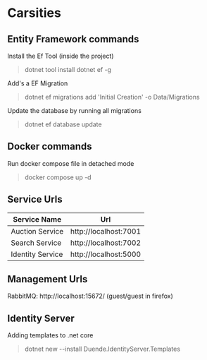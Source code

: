 # Carsities

## Entity Framework commands

Install the Ef Tool (inside the project)

> dotnet tool install dotnet ef -g

Add's a EF Migration

> dotnet ef migrations add 'Initial Creation' -o Data/Migrations

Update the database by running all migrations

> dotnet ef database update

## Docker commands

Run docker compose file in detached mode

> docker compose up -d

## Service Urls

| Service Name    | Url                   |
| --------------- | --------------------- |
| Auction Service | http://localhost:7001 |
| Search Service  | http://localhost:7002 |
| Identity Service| http://localhost:5000 |


## Management Urls

RabbitMQ: http://localhost:15672/ (guest/guest in firefox)


## Identity Server

Adding templates to .net core
> dotnet new --install Duende.IdentityServer.Templates